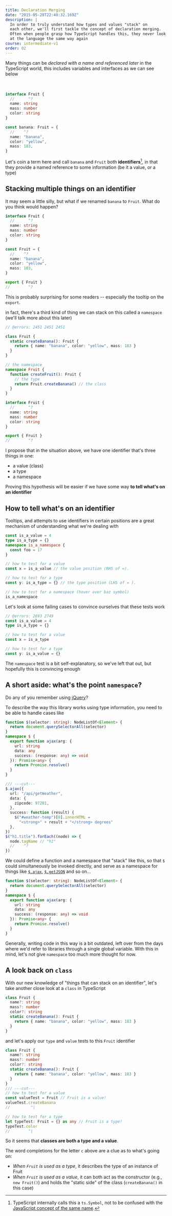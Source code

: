 ```yaml
---
title: Declaration Merging
date: "2015-05-28T22:40:32.169Z"
description: |
  In order to truly understand how types and values "stack" on
  each other, we'll first tackle the concept of declaration merging.
  Often when people grasp how TypeScript handles this, they never look
  at the language the same way again
course: intermediate-v1
order: 02
---
```


Many things can be _declared with a name and referenced later_
in the TypeScript world, this includes variables and interfaces
as we can see below
<br/>
<br/>
<br/>

```ts twoslash
interface Fruit {
  //      ^?
  name: string
  mass: number
  color: string
}

const banana: Fruit = {
  //    ^?
  name: "banana",
  color: "yellow",
  mass: 183,
}
```

Let's coin a term here and call `banana` and `Fruit` both
**identifiers**[^1], in that they provide a named reference
to some information (be it a value, or a type)

## Stacking multiple things on an identifier

It may seem a little silly, but what if we renamed
`banana` to `Fruit`. What do you think would happen?

```ts twoslash
interface Fruit {
  //      ^?
  name: string
  mass: number
  color: string
}

const Fruit = {
  //    ^?
  name: "banana",
  color: "yellow",
  mass: 183,
}

export { Fruit }
//        ^?
```

This is probably surprising for some readers -- especially
the tooltip on the `export`.

in fact, there's a third kind of thing we can stack on this
called a `namespace` (we'll talk more about this later)

```ts twoslash
// @errors: 2451 2451 2451

class Fruit {
  static createBanana(): Fruit {
    return { name: "banana", color: "yellow", mass: 183 }
  }
}

// the namespace
namespace Fruit {
  function createFruit(): Fruit {
    // the type
    return Fruit.createBanana() // the class
  }
}

interface Fruit {
  //      ^?
  name: string
  mass: number
  color: string
}

export { Fruit }
//        ^?
```

I propose that in the situation above, we have one identifier that's three things in one:

- a value (class)
- a type
- a namespace

Proving this hypothesis will be easier if we have some way **to tell what's on an identifier**

## How to tell what's on an identifier

Tooltips, and attempts to use identifiers in certain positions are
a great mechanism of understanding what we're dealing with

```ts twoslash
const is_a_value = 4
type is_a_type = {}
namespace is_a_namespace {
  const foo = 17
}

// how to test for a value
const x = is_a_value // the value position (RHS of =).

// how to test for a type
const y: is_a_type = {} // the type position (LHS of = ).

// how to test for a namespace (hover over baz symbol)
is_a_namespace
```

Let's look at some failing cases to convince ourselves that these tests work

```ts twoslash
// @errors: 2693 2749
const is_a_value = 4
type is_a_type = {}

// how to test for a value
const x = is_a_type

// how to test for a type
const y: is_a_value = {}
```

The `namespace` test is a bit self-explanatory, so we've left that out, but hopefully this is convincing enough

## A short aside: what's the point `namespace`?

Do any of you remember using [jQuery](https://jquery.com/)?

To describe the way this library works using type information, you need to be able to handle cases like

```ts twoslash
function $(selector: string): NodeListOf<Element> {
  return document.querySelectorAll(selector)
}
namespace $ {
  export function ajax(arg: {
    url: string
    data: any
    success: (response: any) => void
  }): Promise<any> {
    return Promise.resolve()
  }
}

/// ---cut---
$.ajax({
  url: "/api/getWeather",
  data: {
    zipcode: 97201,
  },
  success: function (result) {
    $("#weather-temp")[0].innerHTML =
      "<strong>" + result + "</strong> degrees"
  },
})
$("h1.title").forEach((node) => {
  node.tagName // "h1"
  //    ^?
})
```

We could define a function and a namespace that "stack" like
this, so that `$` could simultaneously be invoked directly, and
serve as a namespace for things like [`$.ajax`](https://api.jquery.com/jQuery.ajax/),
[`$.getJSON`](https://api.jquery.com/jQuery.getJSON/) and so on...

```ts twoslash
function $(selector: string): NodeListOf<Element> {
  return document.querySelectorAll(selector)
}
namespace $ {
  export function ajax(arg: {
    url: string
    data: any
    success: (response: any) => void
  }): Promise<any> {
    return Promise.resolve()
  }
}
```

Generally, writing code in this way is a bit outdated, left over from
the days where we'd refer to libraries through a single global variable.
With this in mind, let's not give `namespace` too much more thought for now.

## A look back on `class`

With our new knowledge of "things that can stack on an identifier", let's
take another close look at a `class` in TypeScript

```ts twoslash
class Fruit {
  name?: string
  mass?: number
  color?: string
  static createBanana(): Fruit {
    return { name: "banana", color: "yellow", mass: 183 }
  }
}
```

and let's apply our `type` and `value` tests to this `Fruit` identifier

```ts twoslash
class Fruit {
  name?: string
  mass?: number
  color?: string
  static createBanana(): Fruit {
    return { name: "banana", color: "yellow", mass: 183 }
  }
}
/// ---cut---
// how to test for a value
const valueTest = Fruit // Fruit is a value!
valueTest.createBanana
//         ^|

// how to test for a type
let typeTest: Fruit = {} as any // Fruit is a type!
typeTest.color
//        ^|
```

So it seems that **classes are both a type and a value**.

The word completions for the letter `c` above are a clue as to what's going on:

- _When `Fruit` is used as a type_, it describes the type of an instance of Fruit
- _When `Fruit` is used as a value_, it can both act as the constructor (e.g., `new Fruit()`) and holds the "static side" of the class (`createBanana()` in this case)

[^1]: TypeScript internally calls this a `ts.Symbol`, not to be confused with the [JavaScript concept of the same name](https://developer.mozilla.org/en-US/docs/Web/JavaScript/Reference/Global_Objects/Symbol).
